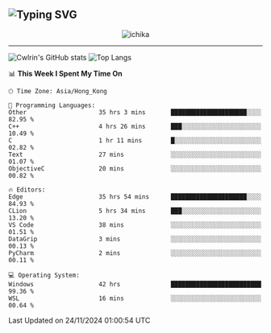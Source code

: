![Typing SVG](https://readme-typing-svg.demolab.com?font=Jost&size=24&pause=1000&color=7799EE&vCenter=true&multiline=true&random=false&width=435&height=100&lines=Hi+there;I'm+Sakurakouji+Nanaha;You+can+also+tell+me+Cwlrin%E2%98%86)
---
<p align="center">
  <img src="https://image.cwlrin.wiki/images/2024/11/09/1000015899.md.png" alt="ichika" border="0" />
</p>

---
![Cwlrin's GitHub stats](https://github-readme-stats.vercel.app/api?username=cwlrin&show_icons=true&theme=buefy)
![Top Langs](https://github-readme-stats.vercel.app/api/top-langs/?username=cwlrin&layout=compact&hide=html,css)

<!--START_SECTION:waka-->
📊 **This Week I Spent My Time On** 

```text
🕑︎ Time Zone: Asia/Hong_Kong

💬 Programming Languages: 
Other                    35 hrs 3 mins       █████████████████████░░░░   82.95 % 
C++                      4 hrs 26 mins       ███░░░░░░░░░░░░░░░░░░░░░░   10.49 % 
C                        1 hr 11 mins        █░░░░░░░░░░░░░░░░░░░░░░░░   02.82 % 
Text                     27 mins             ░░░░░░░░░░░░░░░░░░░░░░░░░   01.07 % 
ObjectiveC               20 mins             ░░░░░░░░░░░░░░░░░░░░░░░░░   00.82 % 

🔥 Editors: 
Edge                     35 hrs 54 mins      █████████████████████░░░░   84.93 % 
CLion                    5 hrs 34 mins       ███░░░░░░░░░░░░░░░░░░░░░░   13.20 % 
VS Code                  38 mins             ░░░░░░░░░░░░░░░░░░░░░░░░░   01.51 % 
DataGrip                 3 mins              ░░░░░░░░░░░░░░░░░░░░░░░░░   00.13 % 
PyCharm                  2 mins              ░░░░░░░░░░░░░░░░░░░░░░░░░   00.11 % 

💻 Operating System: 
Windows                  42 hrs              █████████████████████████   99.36 % 
WSL                      16 mins             ░░░░░░░░░░░░░░░░░░░░░░░░░   00.64 % 
```


 Last Updated on 24/11/2024 01:00:54 UTC
<!--END_SECTION:waka-->
